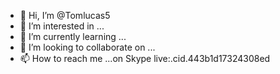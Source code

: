- 👋 Hi, I’m @Tomlucas5
- 👀 I’m interested in ...
- 🌱 I’m currently learning ...
- 💞️ I’m looking to collaborate on ...
- 📫 How to reach me ...on Skype live:.cid.443b1d17324308ed

<!---
Tomlucas5/Tomlucas5 is a ✨ special ✨ repository because its `README.md` (this file) appears on your GitHub profile.
You can click the Preview link to take a look at your changes.
--->
